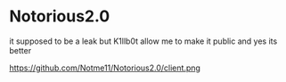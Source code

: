 # Notorious2.0
it supposed to be a leak but K1llb0t allow me to make it public
and yes its better

https://github.com/Notme11/Notorious2.0/client.png
